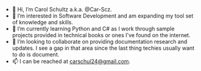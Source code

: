 - 👋 Hi, I’m Carol Schultz a.k.a. @Car-Scz.
- 👀 I’m interested in Software Development and am expanding my tool set of knowledge and skills.
- 🌱 I’m currently learning Python and C# as I work through sample projects provided in technical books or ones I've found on the internet.
- 💞️ I’m looking to collaborate on providing documentation research and updates. I see a gap in that area since the last thing techies usually want to do is document.
- 📫 I can be reached at carschul24@gmail.com.

<!---
Car-Scz/Car-Scz is a ✨ special ✨ repository because its `README.md` (this file) appears on your GitHub profile.
You can click the Preview link to take a look at your changes.
--->
